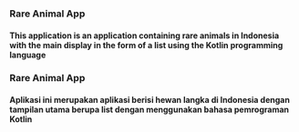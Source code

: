 ### Rare Animal App
#### This application is an application containing rare animals in Indonesia with the main display in the form of a list using the Kotlin programming language

### Rare Animal App
#### Aplikasi ini merupakan aplikasi berisi hewan langka di Indonesia dengan tampilan utama berupa list dengan menggunakan bahasa pemrograman Kotlin
